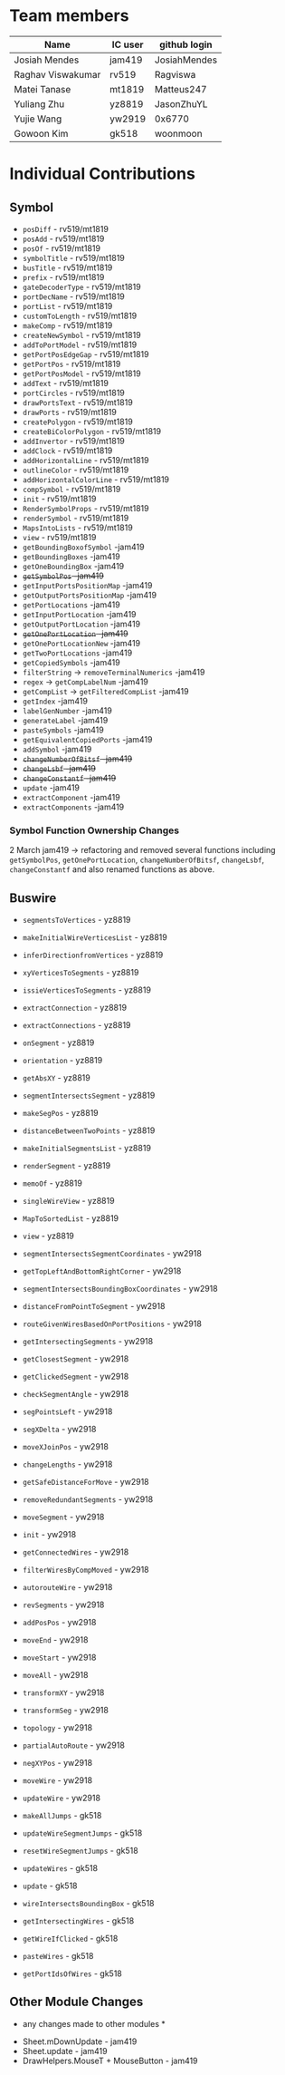 # Team members


| Name | IC user | github login
|------|----------|-------------
| Josiah Mendes | jam419 | JosiahMendes
| Raghav Viswakumar | rv519 | Ragviswa
| Matei Tanase | mt1819 | Matteus247
| Yuliang Zhu | yz8819 | JasonZhuYL
| Yujie Wang | yw2919 | 0x6770
| Gowoon Kim | gk518 | woonmoon

# Individual Contributions

## Symbol

- `posDiff` - rv519/mt1819
- `posAdd` - rv519/mt1819
- `posOf` - rv519/mt1819
- `symbolTitle` - rv519/mt1819
- `busTitle` - rv519/mt1819
- `prefix` - rv519/mt1819
- `gateDecoderType` - rv519/mt1819
- `portDecName` - rv519/mt1819
- `portList` - rv519/mt1819
- `customToLength` - rv519/mt1819
- `makeComp` - rv519/mt1819
- `createNewSymbol` - rv519/mt1819
- `addToPortModel` - rv519/mt1819
- `getPortPosEdgeGap` - rv519/mt1819
- `getPortPos` - rv519/mt1819
- `getPortPosModel` - rv519/mt1819
- `addText` - rv519/mt1819
- `portCircles` - rv519/mt1819
- `drawPortsText` - rv519/mt1819
- `drawPorts` - rv519/mt1819
- `createPolygon` - rv519/mt1819
- `createBiColorPolygon` - rv519/mt1819
- `addInvertor` - rv519/mt1819
- `addClock` - rv519/mt1819
- `addHorizontalLine` - rv519/mt1819
- `outlineColor` - rv519/mt1819
- `addHorizontalColorLine` - rv519/mt1819
- `compSymbol` - rv519/mt1819
- `init` - rv519/mt1819
- `RenderSymbolProps` - rv519/mt1819
- `renderSymbol` - rv519/mt1819
- `MapsIntoLists` - rv519/mt1819
- `view` - rv519/mt1819
- `getBoundingBoxofSymbol` -jam419
- `getBoundingBoxes` -jam419
- `getOneBoundingBox` -jam419
- ~~`getSymbolPos` -jam419~~
- `getInputPortsPositionMap` -jam419
- `getOutputPortsPositionMap` -jam419
- `getPortLocations` -jam419
- `getInputPortLocation` -jam419
- `getOutputPortLocation` -jam419
- ~~`getOnePortLocation` -jam419~~
- `getOnePortLocationNew` -jam419
- `getTwoPortLocations` -jam419
- `getCopiedSymbols` -jam419
- `filterString` -> `removeTerminalNumerics` -jam419
- `regex` -> `getCompLabelNum` -jam419
- `getCompList` -> `getFilteredCompList` -jam419
- `getIndex` -jam419
- `labelGenNumber` -jam419
- `generateLabel` -jam419
- `pasteSymbols` -jam419
- `getEquivalentCopiedPorts` -jam419
- `addSymbol` -jam419
- ~~`changeNumberOfBitsf` -jam419~~
- ~~`changeLsbf` -jam419~~
- ~~`changeConstantf` -jam419~~
- `update` -jam419
- `extractComponent` -jam419
- `extractComponents` -jam419

### Symbol Function Ownership Changes

2 March jam419 -> refactoring and removed several functions including `getSymbolPos`, `getOnePortLocation`, `changeNumberOfBitsf`, `changeLsbf`, `changeConstantf` and also renamed functions as above. 

## Buswire

- `segmentsToVertices` - yz8819
- `makeInitialWireVerticesList` - yz8819
- `inferDirectionfromVertices` - yz8819
- `xyVerticesToSegments` - yz8819
- `issieVerticesToSegments` - yz8819
- `extractConnection` - yz8819
- `extractConnections` - yz8819
- `onSegment` - yz8819
- `orientation` - yz8819
- `getAbsXY` - yz8819
- `segmentIntersectsSegment` - yz8819
- `makeSegPos` - yz8819
- `distanceBetweenTwoPoints` - yz8819
- `makeInitialSegmentsList` - yz8819
- `renderSegment` - yz8819
- `memoOf` - yz8819
- `singleWireView` - yz8819
- `MapToSortedList` - yz8819
- `view` - yz8819

- `segmentIntersectsSegmentCoordinates` - yw2918
- `getTopLeftAndBottomRightCorner` - yw2918
- `segmentIntersectsBoundingBoxCoordinates` - yw2918
- `distanceFromPointToSegment` - yw2918
- `routeGivenWiresBasedOnPortPositions` - yw2918
- `getIntersectingSegments` - yw2918
- `getClosestSegment` - yw2918
- `getClickedSegment` - yw2918
- `checkSegmentAngle` - yw2918
- `segPointsLeft` - yw2918
- `segXDelta` - yw2918
- `moveXJoinPos` - yw2918
- `changeLengths` - yw2918
- `getSafeDistanceForMove` - yw2918
- `removeRedundantSegments` - yw2918
- `moveSegment` - yw2918
- `init` - yw2918
- `getConnectedWires` - yw2918
- `filterWiresByCompMoved` - yw2918
- `autorouteWire` - yw2918
- `revSegments` - yw2918
- `addPosPos` - yw2918
- `moveEnd` - yw2918
- `moveStart` - yw2918
- `moveAll` - yw2918
- `transformXY` - yw2918
- `transformSeg` - yw2918
- `topology` - yw2918
- `partialAutoRoute` - yw2918
- `negXYPos` - yw2918
- `moveWire` - yw2918
- `updateWire` - yw2918

- `makeAllJumps` - gk518
- `updateWireSegmentJumps` - gk518
- `resetWireSegmentJumps` - gk518
- `updateWires` - gk518
- `update` - gk518
- `wireIntersectsBoundingBox` - gk518
- `getIntersectingWires` - gk518
- `getWireIfClicked` - gk518
- `pasteWires` - gk518
- `getPortIdsOfWires` - gk518



## Other Module Changes

* any changes made to other modules *

- Sheet.mDownUpdate - jam419
- Sheet.update - jam419
- DrawHelpers.MouseT + MouseButton - jam419




